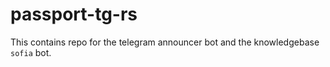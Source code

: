 # passport-tg-rs

This contains repo for the telegram announcer bot and the knowledgebase `sofia` bot.

